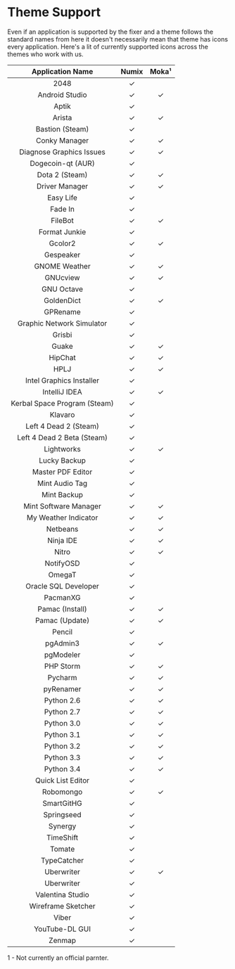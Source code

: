 Theme Support
================

Even if an application is supported by the fixer and a theme follows the standard names from here it doesn't necessarily mean that theme has icons every application. Here's a lit of currently supported icons across the themes who work with us.

| Application Name | Numix | Moka¹ |
| :---------------: | :---------------: | :---------------: |
| 2048 | ✓ |   |
| Android Studio | ✓ | ✓ |
| Aptik | ✓ |   |
| Arista | ✓ | ✓ |
| Bastion (Steam) | ✓ |   |
| Conky Manager | ✓ | ✓ |
| Diagnose Graphics Issues | ✓ | ✓ |
| Dogecoin-qt (AUR) | ✓ |   |
| Dota 2 (Steam) | ✓ | ✓ |
| Driver Manager | ✓ | ✓ |
| Easy Life | ✓ |   |
| Fade In | ✓ |   |
| FileBot | ✓ | ✓ |
| Format Junkie | ✓ |   |
| Gcolor2 | ✓ | ✓ |
| Gespeaker | ✓ |   |
| GNOME Weather | ✓ | ✓ |
| GNUcview | ✓ | ✓ |
| GNU Octave | ✓ |   |
| GoldenDict | ✓ | ✓ |
| GPRename | ✓ |   |
| Graphic Network Simulator | ✓ |   |
| Grisbi | ✓ |   |
| Guake | ✓ | ✓ |
| HipChat | ✓ | ✓ |
| HPLJ | ✓ | ✓ |
| Intel Graphics Installer | ✓ |   |
| IntelliJ IDEA | ✓ | ✓ |
| Kerbal Space Program (Steam) | ✓ |   |
| Klavaro | ✓ |   |
| Left 4 Dead 2 (Steam) | ✓ |   |
| Left 4 Dead 2 Beta (Steam) | ✓ |   |
| Lightworks | ✓ | ✓ |
| Lucky Backup | ✓ |   |
| Master PDF Editor | ✓ |   |
| Mint Audio Tag | ✓ |   |
| Mint Backup | ✓ |   |
| Mint Software Manager | ✓ | ✓ |
| My Weather Indicator | ✓ | ✓ |
| Netbeans | ✓ | ✓ |
| Ninja IDE | ✓ | ✓ |
| Nitro | ✓ | ✓ |
| NotifyOSD | ✓ |   |
| OmegaT | ✓ |   |
| Oracle SQL Developer | ✓ |   |
| PacmanXG | ✓ |   |
| Pamac (Install) | ✓ | ✓ |
| Pamac (Update) | ✓ | ✓ |
| Pencil | ✓ |   |
| pgAdmin3 | ✓ | ✓ |
| pgModeler | ✓ |   |
| PHP Storm | ✓ | ✓ |
| Pycharm | ✓ | ✓ |
| pyRenamer | ✓ | ✓ |
| Python 2.6 | ✓ | ✓ |
| Python 2.7 | ✓ | ✓ |
| Python 3.0 | ✓ | ✓ |
| Python 3.1 | ✓ | ✓ |
| Python 3.2 | ✓ | ✓ |
| Python 3.3 | ✓ | ✓ |
| Python 3.4 | ✓ | ✓ |
| Quick List Editor | ✓ |   |
| Robomongo | ✓ | ✓ |
| SmartGitHG | ✓ |   |
| Springseed | ✓ |   |
| Synergy | ✓ |   |
| TimeShift | ✓ |   |
| Tomate | ✓ |   |
| TypeCatcher | ✓ |   |
| Uberwriter | ✓ | ✓ |
| Uberwriter | ✓ |   |
| Valentina Studio | ✓ |   |
| Wireframe Sketcher | ✓ |   |
| Viber | ✓ |   |
| YouTube-DL GUI | ✓ |   |
| Zenmap | ✓ |   |

1 - Not currently an official parnter.